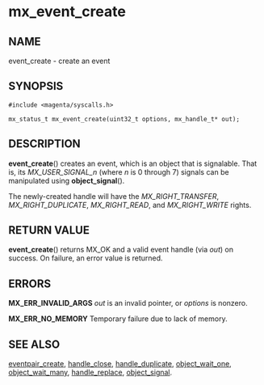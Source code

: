 # mx_event_create

## NAME

event_create - create an event

## SYNOPSIS

```
#include <magenta/syscalls.h>

mx_status_t mx_event_create(uint32_t options, mx_handle_t* out);
```

## DESCRIPTION

**event_create**() creates an event, which is an object that is signalable. That
is, its *MX_USER_SIGNAL_n* (where *n* is 0 through 7) signals can be
manipulated using **object_signal**().

The newly-created handle will have the *MX_RIGHT_TRANSFER*, *MX_RIGHT_DUPLICATE*,
*MX_RIGHT_READ*, and *MX_RIGHT_WRITE* rights.

## RETURN VALUE

**event_create**() returns MX_OK and a valid event handle (via *out*) on success.
On failure, an error value is returned.

## ERRORS

**MX_ERR_INVALID_ARGS**  *out* is an invalid pointer, or *options* is nonzero.

**MX_ERR_NO_MEMORY**  Temporary failure due to lack of memory.

## SEE ALSO

[eventpair_create](eventpair_create.md),
[handle_close](handle_close.md),
[handle_duplicate](handle_duplicate.md),
[object_wait_one](object_wait_one.md),
[object_wait_many](object_wait_many.md),
[handle_replace](handle_replace.md),
[object_signal](object_signal.md).
